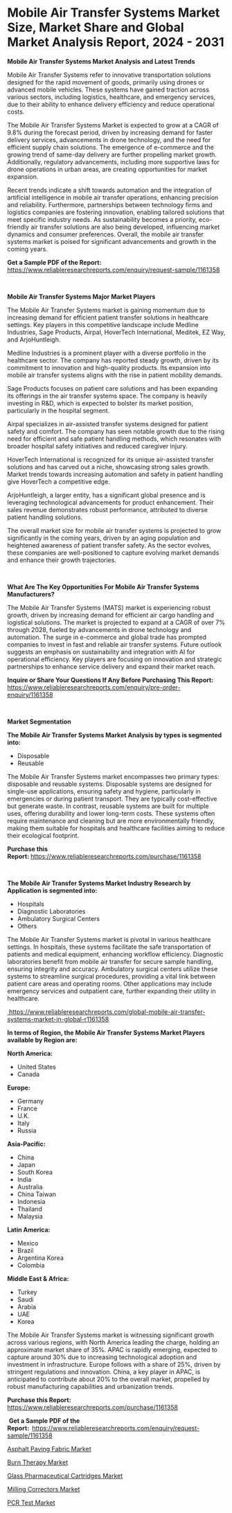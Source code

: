 <p><h1>Mobile Air Transfer Systems Market Size, Market Share and Global Market Analysis Report, 2024 - 2031</h1></p><p><strong>Mobile Air Transfer Systems Market Analysis and Latest Trends</strong></p>
<p><p>Mobile Air Transfer Systems refer to innovative transportation solutions designed for the rapid movement of goods, primarily using drones or advanced mobile vehicles. These systems have gained traction across various sectors, including logistics, healthcare, and emergency services, due to their ability to enhance delivery efficiency and reduce operational costs.</p><p>The Mobile Air Transfer Systems Market is expected to grow at a CAGR of 9.8% during the forecast period, driven by increasing demand for faster delivery services, advancements in drone technology, and the need for efficient supply chain solutions. The emergence of e-commerce and the growing trend of same-day delivery are further propelling market growth. Additionally, regulatory advancements, including more supportive laws for drone operations in urban areas, are creating opportunities for market expansion.</p><p>Recent trends indicate a shift towards automation and the integration of artificial intelligence in mobile air transfer operations, enhancing precision and reliability. Furthermore, partnerships between technology firms and logistics companies are fostering innovation, enabling tailored solutions that meet specific industry needs. As sustainability becomes a priority, eco-friendly air transfer solutions are also being developed, influencing market dynamics and consumer preferences. Overall, the mobile air transfer systems market is poised for significant advancements and growth in the coming years.</p></p>
<p><strong>Get a Sample PDF of the Report:&nbsp;</strong> <a href="https://www.reliableresearchreports.com/enquiry/request-sample/1161358">https://www.reliableresearchreports.com/enquiry/request-sample/1161358</a></p>
<p>&nbsp;</p>
<p><strong>Mobile Air Transfer Systems Major Market Players</strong></p>
<p><p>The Mobile Air Transfer Systems market is gaining momentum due to increasing demand for efficient patient transfer solutions in healthcare settings. Key players in this competitive landscape include Medline Industries, Sage Products, Airpal, HoverTech International, Meditek, EZ Way, and ArjoHuntleigh. </p><p>Medline Industries is a prominent player with a diverse portfolio in the healthcare sector. The company has reported steady growth, driven by its commitment to innovation and high-quality products. Its expansion into mobile air transfer systems aligns with the rise in patient mobility demands.</p><p>Sage Products focuses on patient care solutions and has been expanding its offerings in the air transfer systems space. The company is heavily investing in R&D, which is expected to bolster its market position, particularly in the hospital segment.</p><p>Airpal specializes in air-assisted transfer systems designed for patient safety and comfort. The company has seen notable growth due to the rising need for efficient and safe patient handling methods, which resonates with broader hospital safety initiatives and reduced caregiver injury.</p><p>HoverTech International is recognized for its unique air-assisted transfer solutions and has carved out a niche, showcasing strong sales growth. Market trends towards increasing automation and safety in patient handling give HoverTech a competitive edge.</p><p>ArjoHuntleigh, a larger entity, has a significant global presence and is leveraging technological advancements for product enhancement. Their sales revenue demonstrates robust performance, attributed to diverse patient handling solutions.</p><p>The overall market size for mobile air transfer systems is projected to grow significantly in the coming years, driven by an aging population and heightened awareness of patient transfer safety. As the sector evolves, these companies are well-positioned to capture evolving market demands and enhance their growth trajectories.</p></p>
<p>&nbsp;</p>
<p><strong>What Are The Key Opportunities For Mobile Air Transfer Systems Manufacturers?</strong></p>
<p><p>The Mobile Air Transfer Systems (MATS) market is experiencing robust growth, driven by increasing demand for efficient air cargo handling and logistical solutions. The market is projected to expand at a CAGR of over 7% through 2028, fueled by advancements in drone technology and automation. The surge in e-commerce and global trade has prompted companies to invest in fast and reliable air transfer systems. Future outlook suggests an emphasis on sustainability and integration with AI for operational efficiency. Key players are focusing on innovation and strategic partnerships to enhance service delivery and expand their market reach.</p></p>
<p><strong>Inquire or Share Your Questions If Any Before Purchasing This Report:</strong> <a href="https://www.reliableresearchreports.com/enquiry/pre-order-enquiry/1161358">https://www.reliableresearchreports.com/enquiry/pre-order-enquiry/1161358</a></p>
<p>&nbsp;</p>
<p><strong>Market Segmentation</strong></p>
<p><strong>The Mobile Air Transfer Systems Market Analysis by types is segmented into:</strong></p>
<p><ul><li>Disposable</li><li>Reusable</li></ul></p>
<p><p>The Mobile Air Transfer Systems market encompasses two primary types: disposable and reusable systems. Disposable systems are designed for single-use applications, ensuring safety and hygiene, particularly in emergencies or during patient transport. They are typically cost-effective but generate waste. In contrast, reusable systems are built for multiple uses, offering durability and lower long-term costs. These systems often require maintenance and cleaning but are more environmentally friendly, making them suitable for hospitals and healthcare facilities aiming to reduce their ecological footprint.</p></p>
<p><strong>Purchase this Report:&nbsp;</strong><a href="https://www.reliableresearchreports.com/purchase/1161358">https://www.reliableresearchreports.com/purchase/1161358</a></p>
<p>&nbsp;</p>
<p><strong>The Mobile Air Transfer Systems Market Industry Research by Application is segmented into:</strong></p>
<p><ul><li>Hospitals</li><li>Diagnostic Laboratories</li><li>Ambulatory Surgical Centers</li><li>Others</li></ul></p>
<p><p>The Mobile Air Transfer Systems market is pivotal in various healthcare settings. In hospitals, these systems facilitate the safe transportation of patients and medical equipment, enhancing workflow efficiency. Diagnostic laboratories benefit from mobile air transfer for secure sample handling, ensuring integrity and accuracy. Ambulatory surgical centers utilize these systems to streamline surgical procedures, providing a vital link between patient care areas and operating rooms. Other applications may include emergency services and outpatient care, further expanding their utility in healthcare.</p></p>
<p><a href="https://www.reliableresearchreports.com/global-mobile-air-transfer-systems-market-in-global-r1161358">&nbsp;https://www.reliableresearchreports.com/global-mobile-air-transfer-systems-market-in-global-r1161358</a></p>
<p><strong>In terms of Region, the Mobile Air Transfer Systems Market Players available by Region are:</strong></p>
<p>
    <p> <strong> North America: </strong>
        <ul>
            <li>United States</li>
            <li>Canada</li>
        </ul>
        </p> 
    <p> <strong> Europe: </strong>
        <ul>
            <li>Germany</li>
            <li>France</li>
            <li>U.K.</li>
            <li>Italy</li>
            <li>Russia</li>
        </ul>
        </p> 
    <p> <strong> Asia-Pacific: </strong>
        <ul>
            <li>China</li>
            <li>Japan</li>
            <li>South Korea</li>
            <li>India</li>
            <li>Australia</li>
            <li>China Taiwan</li>
            <li>Indonesia</li>
            <li>Thailand</li>
            <li>Malaysia</li>
        </ul>
        </p> 
    <p> <strong> Latin America: </strong>
        <ul>
            <li>Mexico</li>
            <li>Brazil</li>
            <li>Argentina Korea</li>
            <li>Colombia</li>
        </ul>
        </p> 
    <p> <strong> Middle East & Africa: </strong>
        <ul>
            <li>Turkey</li>
            <li>Saudi</li>
            <li>Arabia</li>
            <li>UAE</li>
            <li>Korea</li>
        </ul>
    </p>
    </p>
<p><p>The Mobile Air Transfer Systems market is witnessing significant growth across various regions, with North America leading the charge, holding an approximate market share of 35%. APAC is rapidly emerging, expected to capture around 30% due to increasing technological adoption and investment in infrastructure. Europe follows with a share of 25%, driven by stringent regulations and innovation. China, a key player in APAC, is anticipated to contribute about 20% to the overall market, propelled by robust manufacturing capabilities and urbanization trends.</p></p>
<p><strong>Purchase this Report: </strong><a href="https://www.reliableresearchreports.com/purchase/1161358">https://www.reliableresearchreports.com/purchase/1161358</a></p>
<p>&nbsp;<strong>Get a Sample PDF of the Report:&nbsp;&nbsp;</strong><a href="https://www.reliableresearchreports.com/enquiry/request-sample/1161358">https://www.reliableresearchreports.com/enquiry/request-sample/1161358</a></p>
<p><strong></strong></p>
<p><p><a href="https://issuu.com/reportprime-2/docs/asphalt-paving-fabric-market-size-2_e2edda1e699c6d">Asphalt Paving Fabric Market</a></p><p><a href="https://www.linkedin.com/pulse/role-burn-therapy-market-applications-hospitalsclinicsothers-9zvnf?trackingId=QJbDIPqoQlKKcqGXUmveCw%3D%3D">Burn Therapy Market</a></p><p><a href="https://github.com/SamiaChowdhury801/Market-Research-Report-List-1/blob/main/glass-pharmaceutical-cartridges-market.md">Glass Pharmaceutical Cartridges Market</a></p><p><a href="https://github.com/BellAuer/Market-Research-Report-List-1/blob/main/milling-correctors-market.md">Milling Correctors Market</a></p><p><a href="https://www.linkedin.com/pulse/global-pcr-test-market-sector-types-applications-player-strategies-cklef?trackingId=9WrwYbC%2BTne3xCyKiCxWng%3D%3D">PCR Test Market</a></p></p>